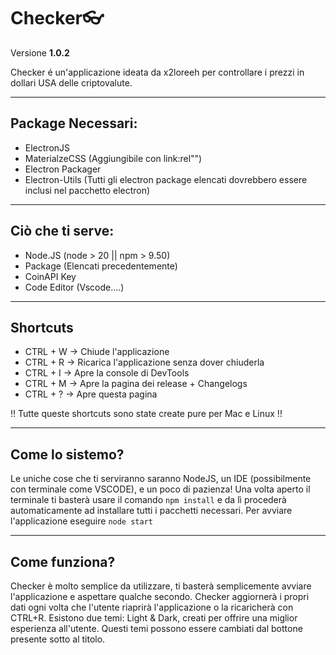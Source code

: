 # Checker👓

Versione **1.0.2**

Checker é un'applicazione ideata da x2loreeh per controllare i prezzi in dollari USA delle criptovalute.


------------------------------------------------------------------------

## Package Necessari:

- ElectronJS
- MaterialzeCSS (Aggiungibile con link:rel"")
- Electron Packager
- Electron-Utils
(Tutti gli electron package elencati dovrebbero essere inclusi nel pacchetto electron)
------------------------------------------------------------------------

## Ciò che ti serve:

- Node.JS (node > 20 || npm > 9.50)
- Package (Elencati precedentemente)
- CoinAPI Key
- Code Editor (Vscode....)

------------------------------------------------------------------------

## Shortcuts

- CTRL + W -> Chiude l'applicazione
- CTRL + R -> Ricarica l'applicazione senza dover chiuderla
- CTRL + I -> Apre la console di DevTools
- CTRL + M -> Apre la pagina dei release + Changelogs
- CTRL + ? -> Apre questa pagina

!! Tutte queste shortcuts sono state create pure per Mac e Linux !!

------------------------------------------------------------------------

## Come lo sistemo?

Le uniche cose che ti serviranno saranno NodeJS, un IDE (possibilmente con terminale come VSCODE), e un poco di pazienza!   Una volta aperto il terminale ti basterà usare il comando ```npm install``` e da lì procederà automaticamente ad installare tutti i pacchetti necessari.  Per avviare l'applicazione eseguire ```node start```

------------------------------------------------------------------------

## Come funziona?

Checker è molto semplice da utilizzare, ti basterà semplicemente avviare l'applicazione e aspettare qualche secondo.  Checker aggiornerà i propri dati ogni volta che l'utente riaprirà l'applicazione o la ricaricherà con CTRL+R.  Esistono due temi: Light & Dark, creati per offrire una miglior esperienza all'utente. Questi temi possono essere cambiati dal bottone presente sotto al titolo.
